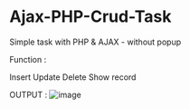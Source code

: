 # Ajax-PHP-Crud-Task

Simple task with PHP & AJAX - without popup

Function :

Insert
Update
Delete
Show record 

OUTPUT :
![image](https://user-images.githubusercontent.com/100776003/199963826-f4662740-ff9b-456e-848d-780729f884b6.png)



